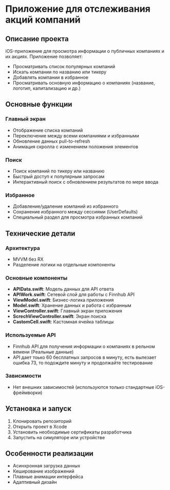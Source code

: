 # Приложение для отслеживания акций компаний

## Описание проекта

iOS-приложение для просмотра информации о публичных компаниях и их акциях. Приложение позволяет:

- Просматривать список популярных компаний
- Искать компании по названию или тикеру
- Добавлять компании в избранное
- Просматривать основную информацию о компаниях (название, логотип, капитализацию и др.)

## Основные функции

### Главный экран
- Отображение списка компаний
- Переключение между всеми компаниями и избранными
- Обновление данных pull-to-refresh
- Анимация скролла с изменением положения элементов

### Поиск
- Поиск компаний по тикеру или названию
- Быстрый доступ к популярным запросам
- Интерактивный поиск с обновлением результатов по мере ввода

### Избранное
- Добавление/удаление компаний из избранного
- Сохранение избранного между сессиями (UserDefaults)
- Специальный раздел для просмотра избранных компаний

## Технические детали

### Архитектура
- MVVM без RX
- Разделение логики на отдельные компоненты

### Основные компоненты
- **APIData.swift**: Модель данных для API ответа
- **APIWork.swift**: Сетевой слой для работы с Finnhub API
- **ViewModel.swift**: Бизнес-логика приложения
- **Model.swift**: Хранение данных и работа с избранным
- **ViewController.swift**: Главный экран приложения
- **ScrechViewController.swift**: Экран поиска
- **CastomCell.swift**: Кастомная ячейка таблицы

### Используемые API
- Finnhub API для получения информации о компаниях в рельном вемени (Реальные данные)
- API дает тоько 60 бесплатных запросов в минуту, есть вылезает ошибка 73, то подождите минуту и продолжайте тестирование

### Зависимости
- Нет внешних зависимостей (используются только стандартные iOS-фреймворки)

## Установка и запуск

1. Клонировать репозиторий
2. Открыть проект в Xcode
3. Установить необходимые сертификаты разработчика
4. Запустить на симуляторе или устройстве

## Особенности реализации

- Асинхронная загрузка данных
- Кеширование изображений
- Плавные анимации интерфейса
- Адаптивный дизайн
